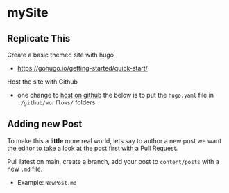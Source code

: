 # mySite

## Replicate This

Create a basic themed site with hugo
* https://gohugo.io/getting-started/quick-start/

Host the site with Github
* one change to [host on github](https://gohugo.io/hosting-and-deployment/hosting-on-github/) the below is to put the `hugo.yaml` file in `./github/worflows/` folders

## Adding new Post 
To make this a **little** more real world, lets say to author a new post we want the editor to take a look at the post first with a Pull Request. 

Pull latest on main, create a branch, add your post to `content/posts` with a new `.md` file.  
* Example: `NewPost.md`

